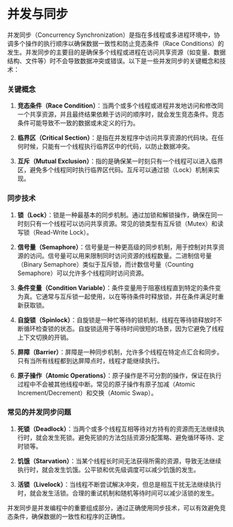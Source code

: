 # 并发与同步
并发同步（Concurrency Synchronization）是指在多线程或多进程环境中，协调多个操作的执行顺序以确保数据一致性和防止竞态条件（Race Conditions）的发生。并发同步的主要目的是确保多个线程或进程在访问共享资源（如变量、数据结构、文件等）时不会导致数据冲突或错误。以下是一些并发同步的关键概念和技术：

### 关键概念

1. **竞态条件（Race Condition）**：当两个或多个线程或进程并发地访问和修改同一个共享资源，并且最终结果依赖于访问的顺序时，就会发生竞态条件。竞态条件可能导致不一致的数据或未定义的行为。

2. **临界区（Critical Section）**：是指在并发程序中访问共享资源的代码块。在任何时候，只能有一个线程执行临界区中的代码，以防止数据冲突。

3. **互斥（Mutual Exclusion）**：指的是确保某一时刻只有一个线程可以进入临界区，避免多个线程同时执行临界区代码。互斥可以通过锁（Lock）机制来实现。

### 同步技术

1. **锁（Lock）**：锁是一种最基本的同步机制。通过加锁和解锁操作，确保在同一时刻只有一个线程可以访问共享资源。常见的锁类型有互斥锁（Mutex）和读写锁（Read-Write Lock）。

2. **信号量（Semaphore）**：信号量是一种更高级的同步机制，用于控制对共享资源的访问。信号量可以用来限制同时访问资源的线程数量。二进制信号量（Binary Semaphore）类似于互斥锁，而计数信号量（Counting Semaphore）可以允许多个线程同时访问资源。

3. **条件变量（Condition Variable）**：条件变量用于阻塞线程直到特定的条件变为真。它通常与互斥锁一起使用，以在等待条件时释放锁，并在条件满足时重新获取锁。

4. **自旋锁（Spinlock）**：自旋锁是一种忙等待的锁机制，线程在等待锁释放时不断循环检查锁的状态。自旋锁适用于等待时间很短的场景，因为它避免了线程上下文切换的开销。

5. **屏障（Barrier）**：屏障是一种同步机制，允许多个线程在特定点汇合和同步。只有当所有线程都到达屏障点时，线程才能继续执行。

6. **原子操作（Atomic Operations）**：原子操作是不可分割的操作，保证在执行过程中不会被其他线程中断。常见的原子操作有原子加减（Atomic Increment/Decrement）和交换（Atomic Swap）。

### 常见的并发同步问题

1. **死锁（Deadlock）**：当两个或多个线程互相等待对方持有的资源而无法继续执行时，就会发生死锁。避免死锁的方法包括资源分配策略、避免循环等待、定时锁等。

2. **饥饿（Starvation）**：当某个线程长时间无法获得所需的资源，导致无法继续执行时，就会发生饥饿。公平锁和优先级调度可以减少饥饿的发生。

3. **活锁（Livelock）**：当线程不断尝试解决冲突，但总是相互干扰无法继续执行时，就会发生活锁。合理的重试机制和随机等待时间可以减少活锁的发生。

并发同步是并发编程中的重要组成部分，通过正确使用同步技术，可以有效避免竞态条件，确保数据的一致性和程序的正确性。